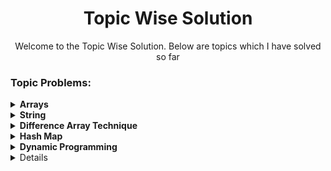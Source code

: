 <h1 align="center">Topic Wise Solution</h1>

<p align="center">Welcome to the Topic Wise Solution. Below are topics which I have solved so far</p>

<h3 align="left">Topic Problems:</h3>

<details>
  <summary><strong>Arrays</strong></summary>

  - **[Problem: 26](https://github.com/Aashwin11/Data_Structure_and_Algorithm/blob/main/TopicWise_Solution/Topics/Array/Problem-26.txt)**
  - **[Problem: 69](https://github.com/Aashwin11/Data_Structure_and_Algorithm/blob/main/TopicWise_Solution/Topics/Array/Problem-69.txt)**
  - **[Problem: 2798](https://github.com/Aashwin11/Data_Structure_and_Algorithm/blob/main/TopicWise_Solution/Topics/Array/Problem-2798.txt)**
  - **[Problem: 977](https://github.com/Aashwin11/Data_Structure_and_Algorithm/blob/main/TopicWise_Solution/Topics/Array/Problem-977.txt)**
  - **[Problem: 56](https://github.com/Aashwin11/Data_Structure_and_Algorithm/blob/main/TopicWise_Solution/Topics/Array/Problem-56.txt)**

</details>
<details>
  <summary><strong>String</strong></summary>

  - **[Problem-500](https://github.com/Aashwin11/Data_Structure_and_Algorithm/blob/main/TopicWise_Solution/Topics/String/Problem-500.txt)**
</details>
<details>
  <summary><strong>Difference Array Technique</strong></summary>

  - **[Problem: 307](https://github.com/Aashwin11/Data_Structure_and_Algorithm/blob/main/TopicWise_Solution/Topics/Difference_Array_Technique/Problem-307.txt)**
</details>

<details>
  <summary><strong>Hash Map</strong></summary>

  - **[Problem: 169](https://github.com/Aashwin11/Data_Structure_and_Algorithm/blob/main/TopicWise_Solution/Topics/Hash_Map/Problem-169.txt)**
  - **[Problem: 229](https://github.com/Aashwin11/Data_Structure_and_Algorithm/blob/main/TopicWise_Solution/Topics/Hash_Map/Problem-229.txt)**
  - **[Problem: 1189](https://github.com/Aashwin11/Data_Structure_and_Algorithm/blob/main/TopicWise_Solution/Topics/Hash_Map/Problem-1189.txt)**
  - **[Problem: 217](https://github.com/Aashwin11/Data_Structure_and_Algorithm/blob/main/TopicWise_Solution/Topics/Hash_Map/Problem-217.txt)**
  - **[Problem: 219](https://github.com/Aashwin11/Data_Structure_and_Algorithm/blob/main/TopicWise_Solution/Topics/Array/Problem-219.txt)**

</details>

<details>
  <summary><strong>Dynamic Programming</strong></summary>

  - **[Problem: 300](https://github.com/Aashwin11/Data_Structure_and_Algorithm/blob/main/TopicWise_Solution/Topics/Hash_Map/Problem-300.txt)**
</details>

<details>

<details>
  <summary><strong>Stack</strong></summary>

  - **[Problem: 20](https://github.com/Aashwin11/Data_Structure_and_Algorithm/blob/main/TopicWise_Solution/Topics/String/Problem-500.txt)**
</details>

<details>
  <summary><strong>Recursion</strong></summary>

  - **[Concept](https://github.com/Aashwin11/Data_Structure_and_Algorithm/tree/45de7599a7a698b8a03e1305e9351187a6f6f136/TopicWise_Solution/Topics/Recursion/Concepts)**
</details>

